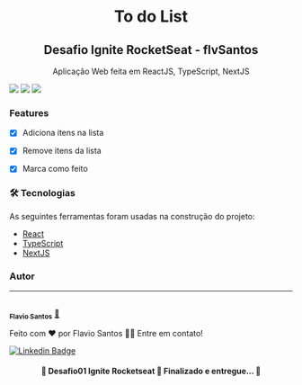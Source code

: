 <h1 align="center">To do List</h1>

<h2 align="center">Desafio Ignite RocketSeat - flvSantos</h2>


<p align="center">Aplicação Web feita em ReactJS, TypeScript, NextJS</p>


<img src="https://img.shields.io/static/v1?label=Stack&message=ReactJS&color=blue&style=for-the-badge&logo=ghost"/>
<img src="https://img.shields.io/static/v1?label=Stack&message=TypeScript&color=7159c1&style=for-the-badge&logo=ghost"/>
<img src="https://img.shields.io/static/v1?label=Stack&message=JavaScript&color=7159c1&style=for-the-badge&logo=ghost"/>


### Features

- [x] Adiciona itens na lista
- [x] Remove itens da lista
- [x] Marca como feito



### 🛠 Tecnologias

As seguintes ferramentas foram usadas na construção do projeto:

- [React](https://pt-br.reactjs.org/)
- [TypeScript](https://www.typescriptlang.org/)
- [NextJS](https://nextjs.org/)


### Autor
---

<a href="https://github.com/flvSantos15">
 <br />
 <sub><b>Flavio Santos</b></sub></a> <a href="https://github.com/flvSantos15" title="Flavio Santos">🚀</a>

Feito com ❤️ por Flavio Santos 👋🏽 Entre em contato!

[![Linkedin Badge](https://img.shields.io/badge/-Flavio-blue?style=flat-square&logo=Linkedin&logoColor=white&link=https://www.linkedin.com/in/flvsantos15/)](https://www.linkedin.com/in/tgmarinho/)


<h4 align="center"> 
	🚧  Desafio01 Ignite Rocketseat 🚀 Finalizado e entregue...  🚧
</h4>
